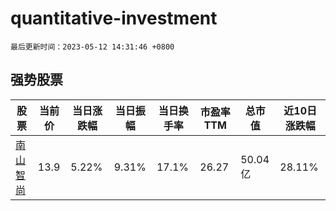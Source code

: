 # quantitative-investment

`最后更新时间：2023-05-12 14:31:46 +0800`

## 强势股票

|股票|当前价|当日涨跌幅|当日振幅|当日换手率|市盈率TTM|总市值|近10日涨跌幅|
|----|----|----|----|----|----|----|----|
|[南山智尚](https://xueqiu.com/S/SZ300918)|13.9|5.22%|9.31%|17.1%|26.27|50.04亿|28.11%|
